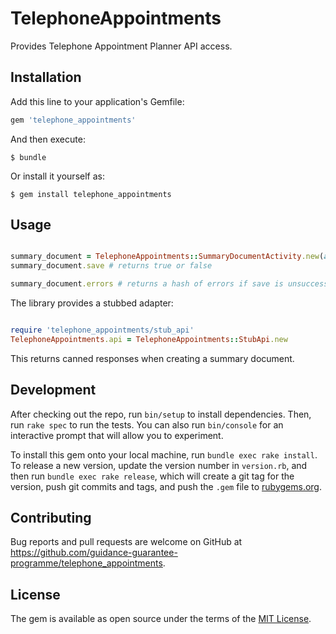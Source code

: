 # TelephoneAppointments

Provides Telephone Appointment Planner API access.

## Installation

Add this line to your application's Gemfile:

```ruby
gem 'telephone_appointments'
```

And then execute:

    $ bundle

Or install it yourself as:

    $ gem install telephone_appointments

## Usage

```ruby

summary_document = TelephoneAppointments::SummaryDocumentActivity.new(appointment_id: id, owner_uid: uid)
summary_document.save # returns true or false

summary_document.errors # returns a hash of errors if save is unsuccessful

```

The library provides a stubbed adapter:

```ruby

require 'telephone_appointments/stub_api'
TelephoneAppointments.api = TelephoneAppointments::StubApi.new

```

This returns canned responses when creating a summary document.

## Development

After checking out the repo, run `bin/setup` to install dependencies. Then, run
`rake spec` to run the tests. You can also run `bin/console` for an interactive
prompt that will allow you to experiment.

To install this gem onto your local machine, run `bundle exec rake install`. To
release a new version, update the version number in `version.rb`, and then run
`bundle exec rake release`, which will create a git tag for the version, push
git commits and tags, and push the `.gem` file to
[rubygems.org](https://rubygems.org).

## Contributing

Bug reports and pull requests are welcome on GitHub at
https://github.com/guidance-guarantee-programme/telephone_appointments.


## License

The gem is available as open source under the terms of the 
[MIT License](http://opensource.org/licenses/MIT).

